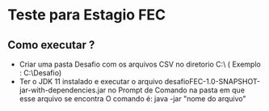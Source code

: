 # Teste para Estagio FEC
## Como executar ? 
- Criar uma pasta Desafio com os arquivos CSV no diretorio C:\ ( Exemplo : C:\Desafio)
- Ter o JDK 11 instalado e executar o arquivo desafioFEC-1.0-SNAPSHOT-jar-with-dependencies.jar no Prompt de Comando na pasta em que esse arquivo se encontra
O comando é: java -jar  "nome do arquivo"
